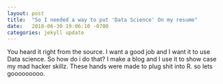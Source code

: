 ```yaml
---
layout: post
title:  "So I needed a way to put 'Data Science' On my resume"
date:   2018-06-30 19:06:10 -0700
categories: jekyll update
---
```

You heard it right from the source. I want a good job and I want it to use Data science. So how do i do that?
I make a blog and I use it to show case my mad hacker skillz. These hands were made to plug shit into R. so lets gooooooooo.
